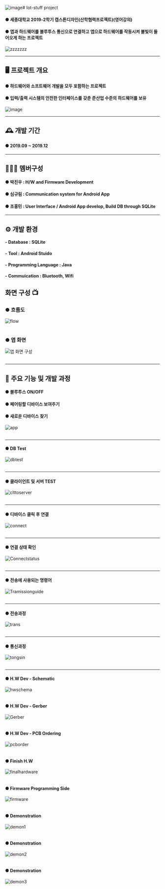 ![image](https://github.com/devopingz/Iot-stuff/assets/56243414/352c0c75-8293-49b1-8bb9-fa37d13ab8e1)# Iot-stuff project  
#### ● 세종대학교 2019-2학기 캡스톤디자인(산학협력프로젝트)(영어강의) <br>
#### ● 앱과 하드웨어를 블루투스 통신으로 연결하고 앱으로 하드웨어를 작동시켜 불빛이 들어오게 하는 프로젝트    
![zzzzzzz](https://github.com/devopingz/Iot-stuff/assets/56243414/307fa07b-9ed2-4668-b3d2-fb68ce46ca48)

---
## 🖥️ 프로젝트 개요
#### ● 하드웨어와 소프트웨어 개발을 모두 포함하는 프로젝트<br>
#### ● 입력/출력 시스템의 안전한 인터페이스를 갖춘 준산업 수준의 하드웨어를 보유<br>
![image](https://github.com/devopingz/Iot-stuff/assets/56243414/d225d055-611f-48d0-ab02-fc9a2683333f)
<br>

---
## 🕰️ 개발 기간
#### ● 2019.09 ~ 2019.12

---
## 🧑‍🤝‍🧑 멤버구성
#### ● 박진우 : H/W and Firmware Development
#### ● 심규림 : Communication system for Android App
#### ● 조홍민 : User Interface / Android App develop, Build DB through SQLite 
---

## ⚙️ 개발 환경
#### - **Database** : SQLite
#### - **Tool** : Android Stuido
#### - **Programming Language** : Java
#### - **Commuication** : Bluetooth, Wifi

## 화면 구성 📺
### ● 흐름도
![flow](https://github.com/devopingz/Iot-stuff/assets/56243414/4c0e2dbf-3970-4684-a978-afae9aacb100)</br></br>
### ● 앱 화면
![앱 화면 구성](https://github.com/devopingz/Iot-stuff/assets/56243414/174e5255-212d-46ff-97ba-aa922e5e4234)</br></br>

---
## 📌 주요 기능 및 개발 과정
#### ● 블루투스 ON/OFF
#### ● 페어링할 디바이스 보여주기
#### ● 새로운 디바이스 찾기
![app](https://github.com/devopingz/Iot-stuff/assets/56243414/d428246b-4619-4fcd-8d93-8b115950ff31)
</br></br>

---
#### ● DB Test
![dbtest](https://github.com/devopingz/Iot-stuff/assets/56243414/8979e73a-c742-4148-a330-b2fa90b65f0c)
</br></br>

---
#### ● 클라이언트 및 서버 TEST
![clttoserver](https://github.com/devopingz/Iot-stuff/assets/56243414/b0dc0e85-80cc-4717-bf8c-64320664b422)
</br></br>

---
#### ● 디바이스 클릭 후 연결
![connect](https://github.com/devopingz/Iot-stuff/assets/56243414/ab8a9bbf-04a5-48c2-a08e-834bccdbb778)
</br></br>

---
#### ● 연결 상태 확인
![Connectstatus](https://github.com/devopingz/Iot-stuff/assets/56243414/5beeccd4-5a57-4ee1-954f-9d9784d9ea93)
</br></br>

---
#### ● 전송에 사용되는 명령어
![Tramissionguide](https://github.com/devopingz/Iot-stuff/assets/56243414/8317157c-bb84-46e6-a875-378119a55762)
</br></br>

---
#### ● 전송과정
![trans](https://github.com/devopingz/Iot-stuff/assets/56243414/7e8cab69-9f41-441f-8f74-7fe07144789b)
</br></br>

---
#### ● 통신과정
![tongsin](https://github.com/devopingz/Iot-stuff/assets/56243414/c232a2af-b02e-436b-a009-4c5396845108)
</br></br>

---
#### ● H.W Dev - Schematic
![hwschema](https://github.com/devopingz/Iot-stuff/assets/56243414/977d338a-28eb-47ba-b0eb-2142ccd9805b)
</br></br>

#### ● H.W Dev - Gerber
![Gerber](https://github.com/devopingz/Iot-stuff/assets/56243414/e0f110af-cf62-4f31-8e06-08848544f402)
</br></br>

#### ● H.W Dev - PCB Ordering
![pcborder](https://github.com/devopingz/Iot-stuff/assets/56243414/ca2009ee-b95e-4101-b79e-93394e8dd3cd)
</br></br>

#### ● Finish H.W
![finalhardware](https://github.com/devopingz/Iot-stuff/assets/56243414/34c84b2d-013b-4dd1-9bf7-52891952f882)
</br></br>

#### ● Firmware Programming Side
![firmware](https://github.com/devopingz/Iot-stuff/assets/56243414/777c83ea-0da5-4a83-87e3-94fd5551e90b)
</br></br>

#### ● Demonstration
![demon1](https://github.com/devopingz/Iot-stuff/assets/56243414/27996e5e-1fe6-486e-93a9-3ea0015fb403)
</br></br>

#### ● Demonstration
![demon2](https://github.com/devopingz/Iot-stuff/assets/56243414/a4d2f038-e74f-4411-af7d-6c46636e970c)
</br></br>

#### ● Demonstration
![demon3](https://github.com/devopingz/Iot-stuff/assets/56243414/7763b124-9a7c-4064-b6d3-e4eb7ed821fd)
</br></br>

<!-- ![image](https://user-images.githubusercontent.com/56243414/205889716-2e6a034c-0ff9-4bb1-97e4-516445fa1687.png)
</br></br></br>
![image](https://user-images.githubusercontent.com/56243414/205889798-15c95dfc-d02c-460c-873e-bea3ec1a8d9a.png)
</br></br></br>
![image](https://user-images.githubusercontent.com/56243414/205890240-8bb2e95d-d615-4dbc-b3ac-cf9588699706.png)
</br></br></br>
![image](https://user-images.githubusercontent.com/56243414/205889861-b7414cd2-4a29-4249-b8c5-bc41bae74c4f.png)  !-->

